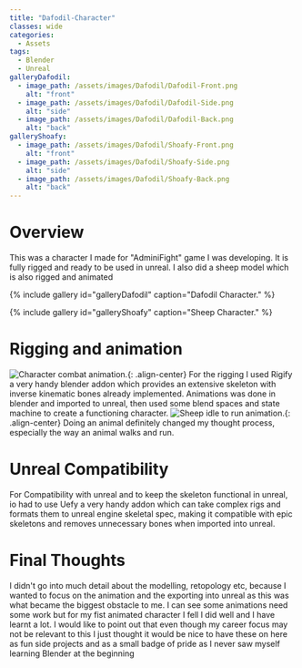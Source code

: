 ```yaml
---
title: "Dafodil-Character"
classes: wide
categories:
  - Assets
tags:
  - Blender
  - Unreal
galleryDafodil:
  - image_path: /assets/images/Dafodil/Dafodil-Front.png
    alt: "front"
  - image_path: /assets/images/Dafodil/Dafodil-Side.png
    alt: "side"
  - image_path: /assets/images/Dafodil/Dafodil-Back.png
    alt: "back"
galleryShoafy:
  - image_path: /assets/images/Dafodil/Shoafy-Front.png
    alt: "front"
  - image_path: /assets/images/Dafodil/Shoafy-Side.png
    alt: "side"
  - image_path: /assets/images/Dafodil/Shoafy-Back.png
    alt: "back"
---
```


# Overview
This was a character I made for "AdminiFight" game I was developing. It is fully rigged and ready to be used in unreal. I also did a sheep model which is also rigged and animated

{% include gallery id="galleryDafodil" caption="Dafodil Character." %}


{% include gallery id="galleryShoafy" caption="Sheep Character." %}
# Rigging and animation
![Character combat animation.](/assets/images/Dafodil/Dafodil-Combat.gif){: .align-center}
For the rigging I used Rigify a very handy blender addon which provides an extensive skeleton with inverse kinematic bones already implemented.
Animations was done in blender and imported to unreal, then used some blend spaces and state machine to create a functioning character.
![Sheep idle to run animation.](/assets/images/Dafodil/Shoafy-IdleRun.gif){: .align-center}
Doing an animal definitely changed my thought process, especially the way an animal walks and run.
# Unreal Compatibility
For Compatibility with unreal and to keep the skeleton functional in unreal, io had to use Uefy a very handy addon which can take complex rigs and formats them to unreal engine skeletal spec, making it compatible with epic skeletons and removes unnecessary bones when imported into unreal.
# Final Thoughts
I didn't go into much detail about the modelling, retopology etc, because I wanted to focus on the animation and the exporting into unreal as this was what became the biggest obstacle to me. I can see some animations need some work but for my fist animated character I fell I did well and I have learnt a lot.
I would like to point out that even though my career focus may not be relevant to this I just thought it would be nice to have these on here as fun side projects and as a small badge of pride as I never saw myself learning Blender at the beginning